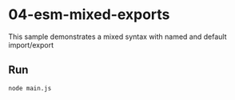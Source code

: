 # 04-esm-mixed-exports

This sample demonstrates a mixed syntax with named and default import/export

## Run

```bash
node main.js
```